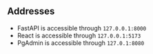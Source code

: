 ## Addresses

- FastAPI is accessible through `127.0.0.1:8000`
- React is accessible through `127.0.0.1:5173`
- PgAdmin is accessible through `127.0.1:8080`